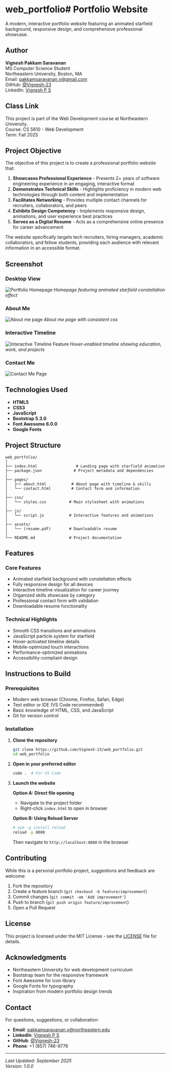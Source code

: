 # web_portfolio# Portfolio Website

A modern, interactive portfolio website featuring an animated starfield background, responsive design, and comprehensive professional showcase.

## Author

**Vignesh Pakkam Saravanan**  
MS Computer Science Student  
Northeastern University, Boston, MA  
Email: pakkamsaravanan.v@gmail.com  
GitHub: [@Vignesh-23](https://github.com/Vignesh-23)  
LinkedIn: [Vignesh P S](https://www.linkedin.com/in/vignesh-p-s-3b59b91ba/)

## Class Link

This project is part of the Web Development course at Northeastern University.  
Course: CS 5610 - Web Development  
Term: Fall 2025  

## Project Objective

The objective of this project is to create a professional portfolio website that:

1. **Showcases Professional Experience** - Presents 2+ years of software engineering experience in an engaging, interactive format
2. **Demonstrates Technical Skills** - Highlights proficiency in modern web technologies through both content and implementation
3. **Facilitates Networking** - Provides multiple contact channels for recruiters, collaborators, and peers
4. **Exhibits Design Competency** - Implements responsive design, animations, and user experience best practices
5. **Serves as a Digital Resume** - Acts as a comprehensive online presence for career advancement

The website specifically targets tech recruiters, hiring managers, academic collaborators, and fellow students, providing each audience with relevant information in an accessible format.

## Screenshot

### Desktop View
![Portfolio Homepage](./assets/images/Homepage.png)
*Homepage featuring animated starfield constellation effect*

### About Me 
![About me page](./assets/images/about.png)
*About me page with consistent css*


### Interactive Timeline
![Interactive Timeline Feature](./assets/images/timeline.png)
*Hover-enabled timeline showing education, work, and projects*

### Contact Me
![Contact Me Page](./assets/images/contact.png)


## Technologies Used

- **HTML5**
- **CSS3**
- **JavaScript**
- **Bootstrap 5.3.0**
- **Font Awesome 6.0.0**
- **Google Fonts**

## Project Structure

```
web_portfolio/
│
├── index.html                 # Landing page with starfield animation
├── package.json              # Project metadata and dependencies
│
├── pages/
│   ├── about.html           # About page with timeline & skills
│   └── contact.html         # Contact form and information
│
├── css/
│   └── styles.css          # Main stylesheet with animations
│
├── js/
│   └── script.js           # Interactive features and animations
│
├── assets/
│   └── (resume.pdf)        # Downloadable resume 
│
└── README.md               # Project documentation
```

## Features

### Core Features
- Animated starfield background with constellation effects
- Fully responsive design for all devices
- Interactive timeline visualization for career journey
- Organized skills showcase by category
- Professional contact form with validation
- Downloadable resume functionality

### Technical Highlights
- Smooth CSS transitions and animations
- JavaScript particle system for starfield
- Hover-activated timeline details
- Mobile-optimized touch interactions
- Performance-optimized animations
- Accessibility-compliant design

## Instructions to Build

### Prerequisites

- Modern web browser (Chrome, Firefox, Safari, Edge)
- Text editor or IDE (VS Code recommended)
- Basic knowledge of HTML, CSS, and JavaScript
- Git for version control

### Installation

1. **Clone the repository**
   ```bash
   git clone https://github.com/Vignesh-23/web_portfolio.git
   cd web_portfolio
   ```

2. **Open in your preferred editor**
   ```bash
   code .  # For VS Code
   ```

3. **Launch the website**
   
   **Option A: Direct file opening**
   - Navigate to the project folder
   - Right-click `index.html` to open in browser
   
   **Option B: Using Reload Server**
   ```bash
   # npm -g install reload
   reload -p 8080
   ```
   Then navigate to `http://localhost:8000` in the browser


## Contributing

While this is a personal portfolio project, suggestions and feedback are welcome:

1. Fork the repository
2. Create a feature branch (`git checkout -b feature/improvement`)
3. Commit changes (`git commit -am 'Add improvement'`)
4. Push to branch (`git push origin feature/improvement`)
5. Open a Pull Request

## License

This project is licensed under the MIT License - see the [LICENSE](LICENSE) file for details.

## Acknowledgments

- Northeastern University for web development curriculum
- Bootstrap team for the responsive framework
- Font Awesome for icon library
- Google Fonts for typography
- Inspiration from modern portfolio design trends

## Contact

For questions, suggestions, or collaboration:

- **Email**: pakkamsaravanan.v@northeastern.edu
- **LinkedIn**: [Vignesh P S](https://www.linkedin.com/in/vignesh-p-s-3b59b91ba/)
- **GitHub**: [@Vignesh-23](https://github.com/Vignesh-23)
- **Phone**: +1 (857) 746-9776

---

*Last Updated: September 2025*  
*Version: 1.0.0*